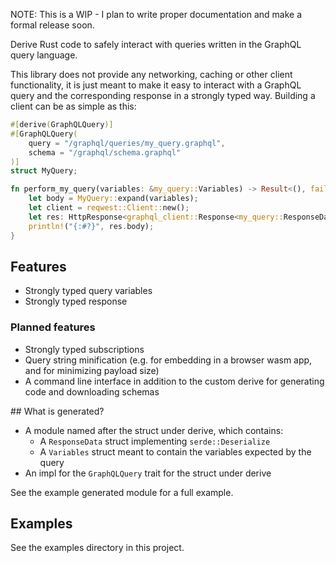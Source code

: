 NOTE: This is a WIP - I plan to write proper documentation and make a formal release soon.

Derive Rust code to safely interact with queries written in the GraphQL query language.

This library does not provide any networking, caching or other client functionality, it is just meant to make it easy to interact with a GraphQL query and the corresponding response in a strongly typed way. Building a client can be as simple as this:

```rust
#[derive(GraphQLQuery)]
#[GraphQLQuery(
    query = "/graphql/queries/my_query.graphql",
    schema = "/graphql/schema.graphql"
)]
struct MyQuery;

fn perform_my_query(variables: &my_query::Variables) -> Result<(), failure::Error> {
    let body = MyQuery::expand(variables);
    let client = reqwest::Client::new();
    let res: HttpResponse<graphql_client::Response<my_query::ResponseData>> = client.post("/graphql", body)?;
    println!("{:#?}", res.body);
}
```

## Features

* Strongly typed query variables
* Strongly typed response

### Planned features

* Strongly typed subscriptions
* Query string minification (e.g. for embedding in a browser wasm app, and for minimizing payload size)
* A command line interface in addition to the custom derive for generating code and downloading schemas

## What is generated?

* A module named after the struct under derive, which contains:
  * A `ResponseData` struct implementing `serde::Deserialize`
  * A `Variables` struct meant to contain the variables expected by the query
* An impl for the `GraphQLQuery` trait for the struct under derive

See the example generated module for a full example.

## Examples

See the examples directory in this project.
